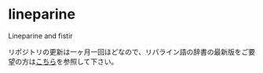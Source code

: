 # lineparine
Lineparine and fistir

リポジトリの更新は一ヶ月一回ほどなので、リパライン語の辞書の最新版をご要望の方は[こちら](https://drive.google.com/file/d/18-GQVxA0Q8chGDIpPtCcpkqTCsJK4PuY/view?usp=sharing)を参照して下さい。